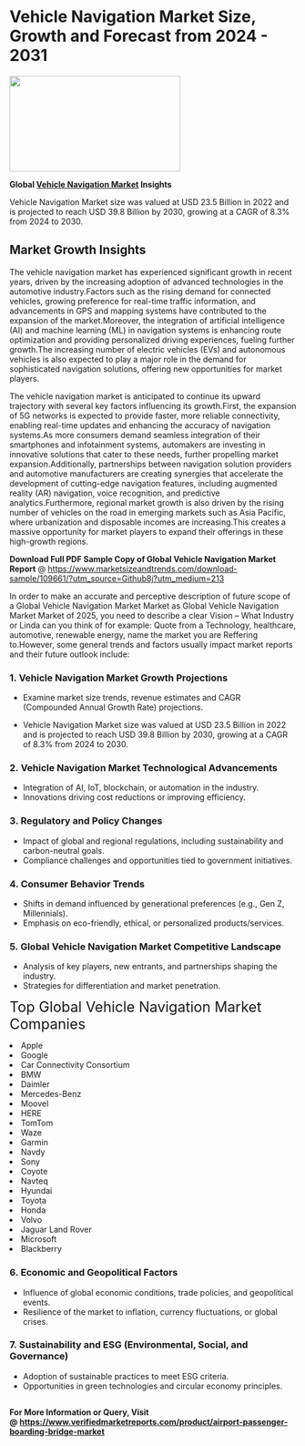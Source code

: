 <H1>Vehicle Navigation Market Size, Growth and Forecast from 2024 - 2031</H1><img class="aligncenter size-medium wp-image-584254" src="https://thirdeyenews.in/wp-content/uploads/2024/09/Global-Market-Research-300x168.jpeg" alt="" width="300" height="168" /><p><strong>Global&nbsp;<a href="https://www.marketsizeandtrends.com/download-sample/109661/?utm_source=Github8j?utm_medium=213">Vehicle Navigation Market</a> Insights</strong></p><p>Vehicle Navigation Market size was valued at USD 23.5 Billion in 2022 and is projected to reach USD 39.8 Billion by 2030, growing at a CAGR of 8.3% from 2024 to 2030.</p><p><h2>Market Growth Insights</h2> <p>The vehicle navigation market has experienced significant growth in recent years, driven by the increasing adoption of advanced technologies in the automotive industry.Factors such as the rising demand for connected vehicles, growing preference for real-time traffic information, and advancements in GPS and mapping systems have contributed to the expansion of the market.Moreover, the integration of artificial intelligence (AI) and machine learning (ML) in navigation systems is enhancing route optimization and providing personalized driving experiences, fueling further growth.The increasing number of electric vehicles (EVs) and autonomous vehicles is also expected to play a major role in the demand for sophisticated navigation solutions, offering new opportunities for market players.</p> <p>The vehicle navigation market is anticipated to continue its upward trajectory with several key factors influencing its growth.First, the expansion of 5G networks is expected to provide faster, more reliable connectivity, enabling real-time updates and enhancing the accuracy of navigation systems.As more consumers demand seamless integration of their smartphones and infotainment systems, automakers are investing in innovative solutions that cater to these needs, further propelling market expansion.Additionally, partnerships between navigation solution providers and automotive manufacturers are creating synergies that accelerate the development of cutting-edge navigation features, including augmented reality (AR) navigation, voice recognition, and predictive analytics.Furthermore, regional market growth is also driven by the rising number of vehicles on the road in emerging markets such as Asia Pacific, where urbanization and disposable incomes are increasing.This creates a massive opportunity for market players to expand their offerings in these high-growth regions.</p> <p><span class=""><strong>Download Full PDF Sample Copy of Global Vehicle Navigation Market Report</strong> @ <a href="https://www.marketsizeandtrends.com/download-sample/109661/?utm_source=Github8j?utm_medium=213" target="_blank">https://www.marketsizeandtrends.com/download-sample/109661/?utm_source=Github8j?utm_medium=213</a></span></p><p>In order to make an accurate and perceptive description of future scope of a Global&nbsp;Vehicle Navigation Market Market as Global&nbsp;Vehicle Navigation Market Market of 2025, you need to describe a clear Vision &ndash; What Industry or Linda can you think of for example: Quote from a Technology, healthcare, automotive, renewable energy, name the market you are Reffering to.However, some general trends and factors usually impact market reports and their future outlook include:</p><h3>1.&nbsp;<strong>Vehicle Navigation Market Growth Projections</strong></h3><ul><li>Examine market size trends, revenue estimates and CAGR (Compounded Annual Growth Rate) projections.</li><li><p>Vehicle Navigation Market size was valued at USD 23.5 Billion in 2022 and is projected to reach USD 39.8 Billion by 2030, growing at a CAGR of 8.3% from 2024 to 2030.</p></li></ul><h3>2.&nbsp;<strong>Vehicle Navigation Market Technological Advancements</strong></h3><ul><li>Integration of AI, IoT, blockchain, or automation in the industry.</li><li>Innovations driving cost reductions or improving efficiency.</li></ul><h3>3.&nbsp;<strong>Regulatory and Policy Changes</strong></h3><ul><li>Impact of global and regional regulations, including sustainability and carbon-neutral goals.</li><li>Compliance challenges and opportunities tied to government initiatives.</li></ul><h3>4.&nbsp;<strong>Consumer Behavior Trends</strong></h3><ul><li>Shifts in demand influenced by generational preferences (e.g., Gen Z, Millennials).</li><li>Emphasis on eco-friendly, ethical, or personalized products/services.</li></ul><h3>5.&nbsp;<strong>Global Vehicle Navigation Market Competitive Landscape</strong></h3><ul><li>Analysis of key players, new entrants, and partnerships shaping the industry.</li><li>Strategies for differentiation and market penetration.</li></ul><p data-pm-slice="1 1 []"><span style="color: inherit; font-family: inherit; font-size: 25px;">Top Global Vehicle Navigation Market Companies</span></p><div class="" data-test-id=""><p><li>Apple</li><li> Google</li><li> Car Connectivity Consortium</li><li> BMW</li><li> Daimler</li><li> Mercedes-Benz</li><li> Moovel</li><li> HERE</li><li> TomTom</li><li> Waze</li><li> Garmin</li><li> Navdy</li><li> Sony</li><li> Coyote</li><li> Navteq</li><li> Hyundai</li><li> Toyota</li><li> Honda</li><li> Volvo</li><li> Jaguar Land Rover</li><li> Microsoft</li><li> Blackberry</li></p></div><h3>6.&nbsp;<strong>Economic and Geopolitical Factors</strong></h3><ul><li>Influence of global economic conditions, trade policies, and geopolitical events.</li><li>Resilience of the market to inflation, currency fluctuations, or global crises.</li></ul><h3>7.&nbsp;<strong>Sustainability and ESG (Environmental, Social, and Governance)</strong></h3><ul><li>Adoption of sustainable practices to meet ESG criteria.</li><li>Opportunities in green technologies and circular economy principles.</li></ul><h2><strong style="font-size: 14px;">For More Information or Query, Visit @&nbsp;</strong><a style="background-color: #ffffff; font-size: 14px;" href="https://www.marketsizeandtrends.com/report/vehicle-navigation-market/" target="_blank">https://www.verifiedmarketreports.com/product/airport-passenger-boarding-bridge-market</a></h2>